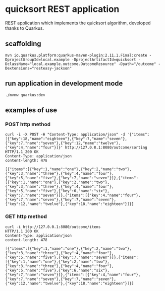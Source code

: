 # quicksort REST application

REST application which implements the quicksort algorithm, developed thanks to Quarkus.

## scaffolding

```shell
mvn io.quarkus.platform:quarkus-maven-plugin:2.11.1.Final:create -DprojectGroupId=local.example -DprojectArtifactId=quicksort -DclassName="local.example.outcome.OutcomeResource" -Dpath="/outcome" -Dextensions="resteasy-jackson"
```

## run application in development mode

```shell
./mvnw quarkus:dev
```

## examples of use

### POST http method

```shell
curl -i -X POST -H "Content-Type: application/json" -d '{"items":[{"key":18,"name":"eighteen"},{"key":7,"name":"seven"},{"key":7,"name":"seven"},{"key":12,"name":"twelve"},{"key":4,"name":"four"}]}' http://127.0.0.1:8080/outcome/sorting
HTTP/1.1 200 OK
Content-Type: application/json
content-length: 478

[{"items":[{"key":1,"name":"one"},{"key":2,"name":"two"},{"key":3,"name":"three"},{"key":4,"name":"four"},{"key":5,"name":"five"},{"key":7,"name":"seven"}]},{"items":[{"key":1,"name":"one"},{"key":2,"name":"two"},{"key":3,"name":"three"},{"key":4,"name":"four"},{"key":5,"name":"five"},{"key":6,"name":"six"},{"key":7,"name":"seven"}]},{"items":[{"key":4,"name":"four"},{"key":7,"name":"seven"},{"key":7,"name":"seven"},{"key":12,"name":"twelve"},{"key":18,"name":"eighteen"}]}]
```

### GET http method

```shell
curl -i http://127.0.0.1:8080/outcome/items
HTTP/1.1 200 OK
Content-Type: application/json
content-length: 478

[{"items":[{"key":1,"name":"one"},{"key":2,"name":"two"},{"key":3,"name":"three"},{"key":4,"name":"four"},{"key":5,"name":"five"},{"key":7,"name":"seven"}]},{"items":[{"key":1,"name":"one"},{"key":2,"name":"two"},{"key":3,"name":"three"},{"key":4,"name":"four"},{"key":5,"name":"five"},{"key":6,"name":"six"},{"key":7,"name":"seven"}]},{"items":[{"key":4,"name":"four"},{"key":7,"name":"seven"},{"key":7,"name":"seven"},{"key":12,"name":"twelve"},{"key":18,"name":"eighteen"}]}]
```
